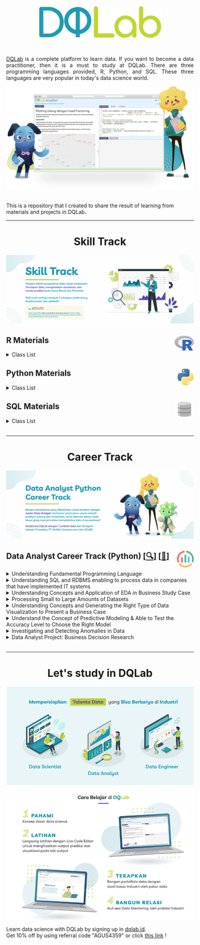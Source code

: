 <br />

<p align="center">
  <a href='https://academy.dqlab.id/main/learn_more'><img src="README/DQ_Lab2.png"></a>
</p>

<br />

<p align="justify">
  <a href="https://academy.dqlab.id/main/module">DQLab</a> is a complete platform to learn data. If you want to become a data practitioner, then it is a must to study at DQLab. There are three programming languages provided, R, Python, and SQL. These three languages are very popular in today's data science world.
</p>

![Hal](README/hal.png)

<br />
This is a repository that I created to share the result of learning from materials and projects in DQLab.

---

<h1 align="center">Skill Track</h1>

![Learn](README/Learn.jpg)

## R Materials<a href='README/6.png'><img src='README/6.png' align="right" height="40" /></a>

<details><summary>Class List</summary>

### Preparation Class

<details><summary>Module List</summary>

+ [[📂](https://github.com/agusputra4/DQLab/tree/main/Learn/R/Prep%20Class/Introduction%20to%20Data%20Science%20with%20R)] [[🔍](https://academy.dqlab.id/main/package/practice/111)] [[📃](https://academy.dqlab.id/certificate/pdf/DQLABBGINRECWRFI)] Introduction to Data Science with R

+ [[📂]()] [[🔍](https://academy.dqlab.id/main/package/practice/1)] [[📃](https://academy.dqlab.id/certificate/pdf/DQLABINTR1ACIRNN)] R Fundamental for Data Science

</details>

### Fundamental CLass

<details><summary>Module List</summary>

- [[📂]()] [[🔍](https://academy.dqlab.id/main/package/practice/12)] [[📃](https://academy.dqlab.id/certificate/pdf/DQLABDTWR1HDTTHI)] Data Preparation in Data Science using R

- [[📂]()] [[🔍](https://academy.dqlab.id/main/package/practice/15)] [[📃](https://academy.dqlab.id/certificate/pdf/DQLABINTS1VBWADS)] Statistics using R for Data Science

- [[📂]()] [[🔍](https://academy.dqlab.id/main/package/practice/2)] [[📃](https://academy.dqlab.id/certificate/pdf/DQLABDTVISEVMGVF)] Data Visualization in Data Science using R

- [[📂]()] [[🔍](https://academy.dqlab.id/main/package/practice/257)] [[📃](https://academy.dqlab.id/certificate/pdf/DQLABINTR1CBOROI)] Fundamental Data Visualization using R

- [[📂]()] [[🔍](https://academy.dqlab.id/main/package/practice/259)] [[📃](https://academy.dqlab.id/certificate/pdf/DQLABAPL4%20WEKTJI)] Advanced Data Visualization with ggplot2 using R

</details>

### Industry Applied Class

<details><summary>Daftar Modul</summary>

- [[📂]()] [[🔍](https://academy.dqlab.id/main/package/practice/81)] [[📃]()] Data Science in Finance: Credit Risk Analysis

- [[📂]()] [[🔍](https://academy.dqlab.id/main/package/practice/11)] [[📃]()] Data Science in Retail: Market Basket Analysis

- [[📂]()] [[🔍](https://academy.dqlab.id/main/package/practice/7)] [[📃]()] Data Science in Marketing: Customer Segmentation

- [[📂]()] [[🔍](https://academy.dqlab.id/main/package/practice/89)] [[📃]()] Data Science in Finance: Dimension Reduction

- [[📂]()] [[🔍](https://academy.dqlab.id/main/package/practice/253)] [[📃]()] Analisis Data COVID19 di Indonesia

- [[📂]()] [[🔍](https://academy.dqlab.id/main/package/practice/281)] [[📃]()] A Walk Into Sensory Science

</details> 

</details>

## Python Materials<a href='README/5.1.png'><img src='README/5.1.png' align="right" height="45" /></a>

<details><summary>Class List</summary>

### Preparation Class

<details><summary>Module List</summary>

- [[📂]()] [[🔍](https://academy.dqlab.id/main/package/practice/162)] [[📃](https://academy.dqlab.id/certificate/pdf/DQLABINTP1FDETAO)] Introduction to Data Science with Python

- [[📂]()] [[🔍](https://academy.dqlab.id/main/package/practice/45)] [[📃](https://academy.dqlab.id/certificate/pdf/DQLABINTP1HKMGPH)] Python Fundamental for Data Science

</details>

### Fundamental Class

<details><summary>Module List</summary>

- [[📂]()] [[🔍](https://academy.dqlab.id/main/package/practice/79)] [[📃](https://academy.dqlab.id/certificate/pdf/DQLABDTWP1OIWMJW)] Data Wrangling Python

- [[📂]()] [[🔍](https://academy.dqlab.id/main/package/practice/157)] [[📃](https://academy.dqlab.id/certificate/pdf/DQLABINTP1TDRAJN)] Python for Data Professional Beginner - Part 1

- [[📂]()] [[🔍](https://academy.dqlab.id/main/package/practice/160)] [[📃](https://academy.dqlab.id/certificate/pdf/DQLABINTP1FRUDRC)] Python for Data Professional Beginner - Part 2

- [[📂]()] [[🔍](https://academy.dqlab.id/main/package/practice/161)] [[📃](https://academy.dqlab.id/certificate/pdf/DQLABINTP1KRGTKV)] Python for Data Professional Beginner - Part 3

- [[📂]()] [[🔍](https://academy.dqlab.id/main/package/practice/164)] [[📃](https://academy.dqlab.id/certificate/pdf/DQLABDTWP1IJLFCE)] Data Visualization with Python Matplotlib for Beginner - Part 1

- [[📂]()] [[🔍](https://academy.dqlab.id/main/package/practice/163)] [[📃](https://academy.dqlab.id/certificate/pdf/DQLABINTP1BOPMTM)] Exploratory Data Analysis with Python for Beginner

- [[📂]()] [[🔍](https://academy.dqlab.id/main/package/practice/165)] [[📃](https://academy.dqlab.id/certificate/pdf/DQLABINTP1GWCTSF)] Data Visualization with Python Matplotlib for Beginner - Part 2

- [[📂]()] [[🔍](https://academy.dqlab.id/main/package/practice/166)] [[📃](https://academy.dqlab.id/certificate/pdf/DQLABDVIZ2CJGMTU)] Data Quality with Python for Beginner

- [[📂]()] [[🔍](https://academy.dqlab.id/main/package/practice/169)] [[📃](https://academy.dqlab.id/certificate/pdf/DQLABDVIZ2GOVMNT)] Machine Learning With Python for Beginner

- [[📂]()] [[🔍](https://academy.dqlab.id/main/package/practice/177)] [[📃](https://academy.dqlab.id/certificate/pdf/DQLABINTP1IBMKDP)] Fundamental Data Visualization with Python

- [[📂]()] [[🔍](https://academy.dqlab.id/main/package/practice/178)] [[📃](https://academy.dqlab.id/certificate/pdf/DQLABINTP1WPNHNR)] Data Manipulation with Pandas - Part 1

- [[📂]()] [[🔍](https://academy.dqlab.id/main/package/practice/252)] [[📃](https://academy.dqlab.id/certificate/pdf/DQLABINTP1NMRLRI)] Data Manipulation with Pandas - Part 2

- [[📂]()] [[🔍](https://academy.dqlab.id/main/package/practice/288)] [[📃](https://academy.dqlab.id/certificate/pdf/DQLABSWP1%20KMNICB)] Statistic using Python for Data Science

- [[📂]()] [[🔍](https://academy.dqlab.id/main/package/practice/290)] [[📃](https://academy.dqlab.id/certificate/pdf/DQLABSWP1%20DMRDUD)] Statistic using Python for Data Science - Part 2

- [[📂]()] [[🔍](https://academy.dqlab.id/main/package/practice/295)] [[📃](https://academy.dqlab.id/certificate/pdf/DQLABDVPP9FSHLBE)] Data Visualization using Plotnine

</details>

### Industry Applied Class

<details><summary>Daftar Modul</summary>

- [[📂]()] [[🔍](https://academy.dqlab.id/main/package/practice/179)] [[📃]()] Basic Feature Discovering for Machine Learning

- [[📂]()] [[🔍](https://academy.dqlab.id/main/package/practice/247)] [[📃]()] Data Science in Telco: Data Cleansing

- [[📂]()] [[🔍](https://academy.dqlab.id/main/package/practice/249)] [[📃]()] Customer Churn Prediction using Machine Learning

- [[📂]()] [[🔍](https://academy.dqlab.id/main/package/practice/260)] [[📃]()] Data Science Project: Analisis Data COVID19 di Dunia & ASEAN

- [[📂]()] [[🔍](https://academy.dqlab.id/main/package/practice/284)] [[📃](https://academy.dqlab.id/certificate/pdf/DQLABDVIZ2FGMAKW)] Data Analyst Project: Business Decision Research

- [[📂]()] [[🔍](https://academy.dqlab.id/main/package/practice/287)] [[📃]()] Eksplorasi dan Analisis Data COVID-19 Indonesia using Python

- [[📂]()] [[🔍](https://academy.dqlab.id/main/package/practice/293)] [[📃]()] Data Science in Marketing : Customer Segmentation with Python

- [[📂]()] [[🔍](https://academy.dqlab.id/main/package/practice/294)] [[📃]()] Data Science in Marketing : Customer Segmentation with Python part 2

</details>

</details>

## SQL Materials<a href='README/4.2.png'><img src='README/4.2.png' align="right" height="40" /></a>

<details><summary>Class List</summary>

### Preparation Class

<details><summary>Module List</summary>

- [[📂](https://github.com/agusputra4/DQLab/tree/main/Learn/SQL/Prep%20Class/Fundamental%20SQL%20with%20SELECT%20Statement)] [[🔍](https://academy.dqlab.id/main/package/practice/91)] [[📃](https://academy.dqlab.id/certificate/pdf/DQLABSQLT1EQOLHN)] Fundamental SQL with SELECT Statement

</details>

### Fundamental Class

<details><summary>Module List</summary>

- [[📂](https://github.com/agusputra4/DQLab/tree/main/Learn/SQL/Fundamental%20Class/Fundamental%20SQL%20Using%20SELECT%20Statement)] [[🔍](https://academy.dqlab.id/main/package/practice/213)] [[📃](https://academy.dqlab.id/certificate/pdf/DQLABSQLT1IIJVAE)] Fundamental SQL Using SELECT Statement

- [[📂]()] [[🔍](https://academy.dqlab.id/main/package/practice/171)] [[📃](https://academy.dqlab.id/certificate/pdf/DQLABSQLT2ACASHE)] Fundamental SQL Using FUNCTION and GROUP BY

- [[📂]()] [[🔍](https://academy.dqlab.id/main/package/practice/244)] [[📃](https://academy.dqlab.id/certificate/pdf/DQLABSQLT2BAPTDO)] Fundamental SQL Using INNER JOIN and UNION

- [[📂](https://github.com/agusputra4/DQLab/tree/main/Learn/SQL/Fundamental%20Class/Fundamental%20SQL%20Group%20By%20and%20Having)] [[🔍](https://academy.dqlab.id/main/package/practice/291)] [[📃](https://academy.dqlab.id/certificate/pdf/DQLABFSQL3CIJCMI)] Fundamental SQL Group By and Having

</details>

</details>

<!--<br />

---

<h1 align="center">Project</h1>

![Project](README/Project.jpg)

## Project R <a href='README/6.png'><img src='README/6.png' align="right" height="45" /></a>

<details><summary>Daftar Project</summary>

- [[📂](https://github.com/MyArist/DQLab/tree/master/Project/R/Project%20Machine%20Learning%20for%20Retail%20with%20R%20Product%20Packaging)] [[🔍](https://academy.dqlab.id/main/package/project/16)] [[📃](https://academy.dqlab.id/certificate/pdf/DQLABPRJCTGMBDEV/)] Project Machine Learning for Retail with R: Product Packaging

- [[📂](https://github.com/MyArist/DQLab/tree/master/Project/R/Project%20Data%20Analysis%20for%20Finance%20Performa%20Cabang)] [[🔍](https://academy.dqlab.id/main/package/project/215)] [[📃](https://academy.dqlab.id/certificate/pdf/DQLABPRJ8%20BWNISN)] Project Data Analysis for Finance: Performa Cabang

- [[📂](https://github.com/MyArist/DQLab/tree/master/Project/R/Project%20Data%20Analysis%20for%20Finance%20Proses%20Investasi%20Investor)] [[🔍](https://academy.dqlab.id/main/package/project/245)] [[📃](https://academy.dqlab.id/certificate/pdf/DQLABPRJC9BNWJUF/)] Project Data Analysis for Finance: Proses Investasi Investor

- [[❌]()] [[🔍](https://academy.dqlab.id/main/package/project/298)] [[❌]()] Project Assessment using R

- [[❌]()] [[🔍](https://academy.dqlab.id/main/package/project/299)] [[❌]()] Project Analisa Klasifikasi Pinjaman untuk Sektor UMKM

</details> -->

<!-- <br /> -->
    
<!-- ![Python](README/5.png) -->

<!--## Project Python <a href='README/5.1.png'><img src='README/5.1.png' align="right" height="45" /></a>

<details><summary>Daftar Project</summary>

- [[📂](https://github.com/MyArist/DQLab/tree/master/Project/Python/Data%20Science%20Challenge%20with%20Python)] [[🔍](https://academy.dqlab.id/main/package/project/158)] [[📃](https://academy.dqlab.id/certificate/pdf/DQLABPRJC2JCPTWE/)] Data Science Challenge with Python

- [[📂](https://github.com/MyArist/DQLab/tree/master/Project/Python/Data%20Engineer%20Challenge%20with%20Python)] [[🔍](https://academy.dqlab.id/main/package/project/170)] [[📃](https://academy.dqlab.id/certificate/pdf/DQLABPRJC3FKRGTH/)] Data Engineer Challenge with Python

- [[📂](https://github.com/MyArist/DQLab/tree/master/Project/Python/Project%20Machine%20Learning%20with%20Python%20Building%20Recommender%20System)] [[🔍](https://academy.dqlab.id/main/package/project/212)] [[📃](https://academy.dqlab.id/certificate/pdf/DQLABPRJC5HJDJDN/)] Project Machine Learning with Python: Building Recommender System

- [[📂](https://github.com/MyArist/DQLab/tree/master/Project/Python/Project%20Machine%20Learning%20with%20Python%20Building%20Recommender%20System%20with%20Similarity%20Function)] [[🔍](https://academy.dqlab.id/main/package/project/214)] [[📃](https://academy.dqlab.id/certificate/pdf/DQLABPRJC6RDCMTH)] Project Machine Learning with Python: Building Recommender System with Similarity Function

- [[❌]()] [[🔍](https://academy.dqlab.id/main/package/project/300)] [[❌]()] Modul DTS Professional Academy - Data Engineer

</details> -->

<!-- <br /> -->

<!-- ![SQL](README/4.png) -->

<!--## Project SQL <a href='README/4.2.png'><img src='README/4.2.png' align="right" height="40" /></a>

<details><summary>Daftar Project</summary>

- [[📂](https://github.com/MyArist/DQLab/tree/master/Project/SQL/Data%20Engineer%20Challenge%20with%20SQL)] [[🔍](https://academy.dqlab.id/main/package/project/99)] [[📃](https://academy.dqlab.id/certificate/pdf/DQLABSQLTSKCOKDK/)] Data Engineer Challenge with SQL

- [[📂](https://github.com/MyArist/DQLab/tree/master/Project/SQL/Project%20Data%20Analysis%20for%20Retail%20Sales%20Performance%20Report)] [[🔍](https://academy.dqlab.id/main/package/project/182)] [[📃](https://academy.dqlab.id/certificate/pdf/DQLABPRJC4RTPCTH/)] Project Data Analysis for Retail: Sales Performance Report

- [[📂](https://github.com/MyArist/DQLab/tree/master/Project/SQL/Project%20Data%20Analysis%20for%20B2B%20Retail%20Customer%20Analytics%20Report)] [[🔍](https://academy.dqlab.id/main/package/project/246)] [[📃](https://academy.dqlab.id/certificate/pdf/DQLABPRJ10BTTRKO)] Project Data Analysis for B2B Retail: Customer Analytics Report

- [[📂](https://github.com/MyArist/DQLab/tree/master/Project/SQL/Data%20Analysis%20for%20E-Commerce%20Challenge)] [[🔍](https://academy.dqlab.id/main/package/project/261)] [[📃](https://academy.dqlab.id/certificate/pdf/DQLABSQLT2NBEATA/)] Data Analysis for E-Commerce Challenge

- [[📂](https://github.com/MyArist/DQLab/tree/master/Project/SQL/Project%20Fundamental%20SQL%20Group%20By%20and%20Having)] [[🔍](https://academy.dqlab.id/main/package/project/292)] [[📃](https://academy.dqlab.id/certificate/pdf/DQLABPFSQ2DHTHGF/)] Project: Fundamental SQL Group By and Having

</details> -->

<br />

---

<h1 align="center">Career Track</h1>

![Career](README/Career.jpg)

## Data Analyst Career Track (Python) [[🔍](https://academy.dqlab.id/main/track/67)] [[📃](https://academy.dqlab.id/certificate/pdf/DQLABDATRCGAEUUB/TRACK)] <a href='README\analytics2.png'><img src='README\analytics2.png' align="right" height="45" /></a>

<details>
<summary>Understanding Fundamental Programming Language</summary>

- [[📂]()] [[🔍](https://academy.dqlab.id/main/package/practice/157)] [[📃](https://academy.dqlab.id/certificate/pdf/DQLABINTP1TDRAJN)] Python for Data Professional Beginner - Part 1

- [[📂]()] [[🔍](https://academy.dqlab.id/main/package/practice/160)] [[📃](https://academy.dqlab.id/certificate/pdf/DQLABINTP1FRUDRC)] Python for Data Professional Beginner - Part 2

- [[📂]()] [[🔍](https://academy.dqlab.id/main/package/practice/161)] [[📃](https://academy.dqlab.id/certificate/pdf/DQLABINTP1KRGTKV)] Python for Data Professional Beginner - Part 3

</details>

<details>
<summary>Understanding SQL and RDBMS enabling to process data in companies that have implemented IT systems</summary>

- [[📂](https://github.com/agusputra4/DQLab/tree/main/Learn/SQL/Fundamental%20Class/Fundamental%20SQL%20Using%20SELECT%20Statement)] [[🔍](https://academy.dqlab.id/main/package/practice/213)] [[📃](https://academy.dqlab.id/certificate/pdf/DQLABSQLT1IIJVAE)] Fundamental SQL Using SELECT Statement

- [[📂]()] [[🔍](https://academy.dqlab.id/main/package/practice/171)] [[📃](https://academy.dqlab.id/certificate/pdf/DQLABSQLT2ACASHE)] Fundamental SQL Using FUNCTION and GROUP BY

- [[📂]()] [[🔍](https://academy.dqlab.id/main/package/practice/244)] [[📃](https://academy.dqlab.id/certificate/pdf/DQLABSQLT2BAPTDO)] Fundamental SQL Using INNER JOIN and UNION

</details>

<details>
<summary>Understanding Concepts and Application of EDA in Business Study Case</summary>

- [[📂]()] [[🔍](https://academy.dqlab.id/main/package/practice/163)] [[📃](https://academy.dqlab.id/certificate/pdf/DQLABINTP1BOPMTM)] Exploratory Data Analysis with Python for Beginner

</details>

<details>
<summary>Processing Small to Large Amounts of Datasets</summary>

- [[📂]()] [[🔍](https://academy.dqlab.id/main/package/practice/178)] [[📃](https://academy.dqlab.id/certificate/pdf/DQLABINTP1WPNHNR)] Data Manipulation with Pandas - Part 1

- [[📂]()] [[🔍](https://academy.dqlab.id/main/package/practice/252)] [[📃](https://academy.dqlab.id/certificate/pdf/DQLABINTP1NMRLRI)] Data Manipulation with Pandas - Part 2

</details>

<details>
<summary>Understanding Concepts and Generating the Right Type of Data Visualization to Present a Business Case</summary>

- [[📂]()] [[🔍](https://academy.dqlab.id/main/package/practice/164)] [[📃](https://academy.dqlab.id/certificate/pdf/DQLABDTWP1IJLFCE)] Data Visualization with Python Matplotlib for Beginner - Part 1

- [[📂]()] [[🔍](https://academy.dqlab.id/main/package/practice/165)] [[📃](https://academy.dqlab.id/certificate/pdf/DQLABINTP1GWCTSF)] Data Visualization with Python Matplotlib for Beginner - Part 2

</details>

<details>
<summary>Understand the Concept of Predictive Modeling & Able to Test the Accuracy Level to Choose the Right Model</summary>

- [[📂]()] [[🔍](https://academy.dqlab.id/main/package/practice/169)] [[📃](https://academy.dqlab.id/certificate/pdf/DQLABDVIZ2GOVMNT)] Machine Learning With Python for Beginner

</details>

<details>
<summary>Investigating and Detecting Anomalies in Data</summary>

- [[📂]()] [[🔍](https://academy.dqlab.id/main/package/practice/166)] [[📃](https://academy.dqlab.id/certificate/pdf/DQLABDVIZ2CJGMTU)] Data Quality with Python for Beginner

</details>

<details>
<summary>Data Analyst Project: Business Decision Research</summary>

- [[📂]()] [[🔍](https://academy.dqlab.id/main/package/practice/284)] [[📃](https://academy.dqlab.id/certificate/pdf/DQLABDVIZ2FGMAKW)] Data Analyst Project: Business Decision Research

</details>

<br />

---

<h1 align="center">Let's study in DQLab</h1>

![Poster](README/Poster.png)

Learn data science with DQLab by signing up in [dqlab.id](dqlab.id).  
Get 10% off by using referral code "AGUS4359" or click [this link](https://dqlab.id/signup?referralCode=AGUS4359) !
